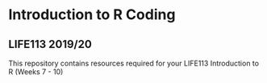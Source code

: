 # Introduction to R Coding

## LIFE113 2019/20

This repository contains resources required for your LIFE113 Introduction to R (Weeks 7 - 10)
